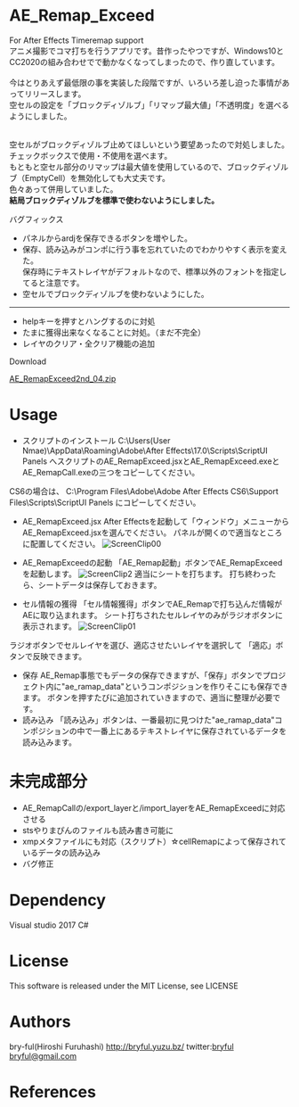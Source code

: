 # AE_Remap_Exceed
For After Effects Timeremap support<br>
アニメ撮影でコマ打ちを行うアプリです。昔作ったやつですが、Windows10とCC2020の組み合わせでで動かなくなってしまったので、作り直しています。<br>
 <br>
今はとりあえず最低限の事を実装した段階ですが、いろいろ差し迫った事情があってリリースします。
<br>
空セルの設定を「ブロックディゾルブ」「リマップ最大値」「不透明度」を選べるようにしました。

<br>
空セルがブロックディゾルブ止めてほしいという要望あったので対処しました。<br>
チェックボックスで使用・不使用を選べます。<br>
もともと空セル部分のリマップは最大値を使用しているので、ブロックディゾルブ（EmptyCell）を無効化しても大丈夫です。<br>
色々あって併用していました。<br>
<b>結局ブロックディゾルブを標準で使わないようにしました。</b>
<br>



バグフィックス<br>

* パネルからardjを保存できるボタンを増やした。
* 保存、読み込みがコンポに行う事を忘れていたのでわかりやすく表示を変えた。<br>保存時にテキストレイヤがデフォルトなので、標準以外のフォントを指定してると注意です。
* 空セルでブロックディゾルブを使わないようにした。

***

* helpキーを押すとハングするのに対処
* たまに獲得出来なくなることに対処。（まだ不完全）
* レイヤのクリア・全クリア機能の追加


Download<br>

[AE_RemapExceed2nd_04.zip](https://bit.ly/3DVWMVV)

# Usage
* スクリプトのインストール
C:\Users\(User Nmae)\AppData\Roaming\Adobe\After Effects\17.0\Scripts\ScriptUI Panels
へスクリプトのAE_RemapExceed.jsxとAE_RemapExceed.exeとAE_RemapCall.exeの三つをコピーしてください。

CS6の場合は、
C:\Program Files\Adobe\Adobe After Effects CS6\Support Files\Scripts\ScriptUI Panels
にコピーしてください。


* AE_RemapExceed.jsx
After Effectsを起動して「ウィンドウ」メニューからAE_RemapExceed.jsxを選んでください。
パネルが開くので適当なところに配置してください。
![ScreenClip00](https://user-images.githubusercontent.com/50650451/78471423-23dbc480-776c-11ea-9d6f-cc1dc2278630.png)

*  AE_RemapExceedの起動
「AE_Remap起動」ボタンでAE_RemapExceedを起動します。
![ScreenClip2](https://user-images.githubusercontent.com/50650451/78471879-72d72900-776f-11ea-828e-3dd80b932b06.png)
適当にシートを打ちます。
打ち終わったら、シートデータは保存しておきます。

* セル情報の獲得
「セル情報獲得」ボタンでAE_Remapで打ち込んだ情報がAEに取り込まれます。
シート打ちされたセルレイヤのみがラジオボタンに表示されます。
![ScreenClip01](https://user-images.githubusercontent.com/50650451/78471543-02c7a380-776d-11ea-972d-b7792e87ca0e.png)

ラジオボタンでセルレイヤを選び、適応させたいレイヤを選択して 「適応」ボタンで反映できます。

* 保存
AE_Remap事態でもデータの保存できますが、「保存」ボタンでプロジェクト内に"ae_ramap_data"というコンポジションを作りそこにも保存できます。
ボタンを押すたびに追加されていきますので、適当に整理が必要です。
* 読み込み
「読み込み」ボタンは、一番最初に見つけた"ae_ramap_data"コンポジションの中で一番上にあるテキストレイヤに保存されているデータを読み込みます。



# 未完成部分
* AE_RemapCallの/export_layerと/import_layerをAE_RemapExceedに対応させる
* stsやりまぴんのファイルも読み書き可能に
* xmpメタファイルにも対応（スクリプト）☆cellRemapによって保存されているデータの読み込み
* バグ修正

# Dependency
Visual studio 2017 C#


# License
This software is released under the MIT License, see LICENSE

# Authors

bry-ful(Hiroshi Furuhashi) http://bryful.yuzu.bz/
twitter:[bryful](https://twitter.com/bryful)
bryful@gmail.com

# References

